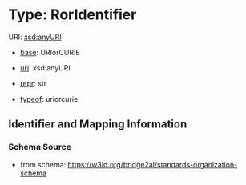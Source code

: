 # Type: RorIdentifier



URI: [xsd:anyURI](xsd:anyURI)

* [base](https://w3id.org/linkml/base): URIorCURIE

* [uri](https://w3id.org/linkml/uri): xsd:anyURI

* [repr](https://w3id.org/linkml/repr): str

* [typeof](https://w3id.org/linkml/typeof): uriorcurie







## Identifier and Mapping Information







### Schema Source


* from schema: https://w3id.org/bridge2ai/standards-organization-schema



